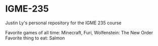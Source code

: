 # IGME-235
Justin Ly's personal repository for the IGME 235 course

Favorite games of all time: Minecraft, Furi, Wolfenstein: The New Order
Favorite thing to eat: Salmon
